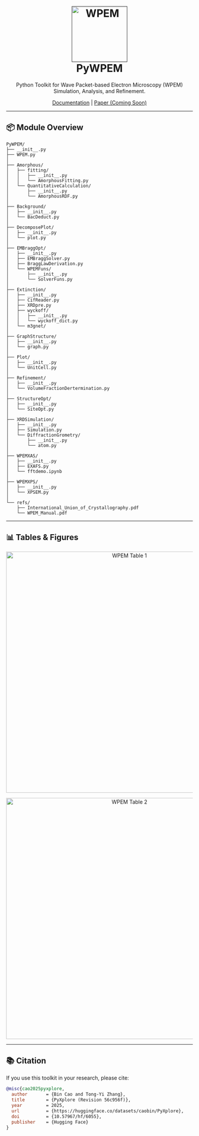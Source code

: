 
<h1 align="center">
  <a href=""><img src="https://github.com/Bin-Cao/TCGPR/assets/86995074/28f69830-4ece-43b3-a887-e78fdb25bcab" alt="WPEM" width="150"></a>
  <br>
  <b>PyWPEM</b>
  <br>
</h1>

<p align="center">
  Python Toolkit for Wave Packet-based Electron Microscopy (WPEM) Simulation, Analysis, and Refinement.
</p>

<p align="center">
  <a href="https://pyxplore.netlify.app/">Documentation</a> | <a href="#">Paper (Coming Soon)</a>
</p>

---

## 📦 Module Overview

```text
PyWPEM/
├── __init__.py
├── WPEM.py
│
├── Amorphous/
│   ├── fitting/
│   │   ├── __init__.py
│   │   └── AmorphousFitting.py
│   └── QuantitativeCalculation/
│       ├── __init__.py
│       └── AmorphousRDF.py
│
├── Background/
│   ├── __init__.py
│   └── BacDeduct.py
│
├── DecomposePlot/
│   ├── __init__.py
│   └── plot.py
│
├── EMBraggOpt/
│   ├── __init__.py
│   ├── EMBraggSolver.py
│   ├── BraggLawDerivation.py
│   └── WPEMFuns/
│       ├── __init__.py
│       └── SolverFuns.py
│
├── Extinction/
│   ├── __init__.py
│   ├── CifReader.py
│   ├── XRDpre.py
│   ├── wyckoff/
│   │   ├── __init__.py
│   │   └── wyckoff_dict.py
│   └── m3gnet/
│
├── GraphStructure/
│   ├── __init__.py
│   └── graph.py
│
├── Plot/
│   ├── __init__.py
│   └── UnitCell.py
│
├── Refinement/
│   ├── __init__.py
│   └── VolumeFractionDertermination.py
│
├── StructureOpt/
│   ├── __init__.py
│   └── SiteOpt.py
│
├── XRDSimulation/
│   ├── __init__.py
│   ├── Simulation.py
│   └── DiffractionGrometry/
│       ├── __init__.py
│       └── atom.py
│
├── WPEMXAS/
│   ├── __init__.py
│   ├── EXAFS.py
│   └── fftdemo.ipynb
│
├── WPEMXPS/
│   ├── __init__.py
│   └── XPSEM.py
│
└── refs/
    ├── International_Union_of_Crystallography.pdf
    └── WPEM_Manual.pdf
```

---

## 📊 Tables & Figures

<p align="center">
  <img src="https://github.com/Bin-Cao/PyWPEM/assets/86995074/4a41f979-ff0c-48d7-8830-d7638811aad2" alt="WPEM Table 1" width="650">
</p>

<p align="center">
  <img src="https://github.com/Bin-Cao/PyWPEM/assets/86995074/a04b60fd-f9b2-4b2d-bc1a-c8227d9dc811" alt="WPEM Table 2" width="650">
</p>

---

## 📚 Citation

If you use this toolkit in your research, please cite:

```bibtex
@misc{cao2025pyxplore,
  author       = {Bin Cao and Tong-Yi Zhang},
  title        = {PyXplore (Revision 56c956f)},
  year         = 2025,
  url          = {https://huggingface.co/datasets/caobin/PyXplore},
  doi          = {10.57967/hf/6055},
  publisher    = {Hugging Face}
}
```


